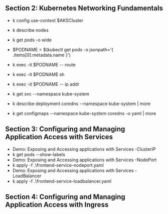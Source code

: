 ## Section 2: Kubernetes Networking Fundamentals
* k config use-context $AKSCluster
* k describe nodes
* k get pods -o wide
* $PODNAME = $(kubectl get pods -o jsonpath='{ .items[0].metadata.name }')
* k exec -it $PODNAME -- route
* k exec -it $PODNAME sh
* k exec -it $PODNAME -- ip addr

* k get svc --namespace kube-system
* k describe deployment coredns --namespace kube-system | more
* k get configmaps --namespace kube-system coredns -o yaml | more

## Section 3: Configuring and Managing Application Access with Services
* Demo: Exposing and Accessing applications with Services -ClusterIP
* k get pods --show-labels
* Demo: Exposing and Accessing applications with Services -NodePort
* k apply -f .\frontend-service-nodeport.yaml
* Demo: Exposing and Accessing applications with Services -LoadBalancer
* k apply -f .\frontend-service-loadbalancer.yaml

## Section 4: Configuring and Managing Application Access with Ingress
